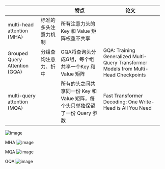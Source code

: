|  |  | 特点 | 论文 |
| --- | --- | --- | --- |
| multi-head attention (MHA)  | 标准的多头注意力机制 | 所有注意力头的 Key 和 Value 矩阵权重不共享 |  |
| Grouped Query Attention (GQA) | 分组查询注意力，折中 | GQA将查询头分成G组，每个组共享一个Key 和 Value 矩阵 | GQA: Training Generalized Multi-Query Transformer Models from Multi-Head Checkpoints |
| multi-query attention (MQA)  |  | 所有的头之间共享同一份 Key 和 Value 矩阵，每个头只单独保留了一份 Query 参数 | Fast Transformer Decoding: One Write-Head is All You Need |

![image](https://github.com/hinswhale/AI-Learning/assets/22999866/4d7a246c-8241-45b8-ab02-9865a2afe392)


MHA
![image](https://github.com/hinswhale/AI-Learning/assets/22999866/e5f5158b-3bfa-4454-af0d-31088be436e9)


MQA
![image](https://github.com/hinswhale/AI-Learning/assets/22999866/2fc0fe7a-ad58-4a7b-a523-2cbe298e01fe)


GQA
![image](https://github.com/hinswhale/AI-Learning/assets/22999866/8066df05-3354-4fa8-a204-20326c2c2f39)
